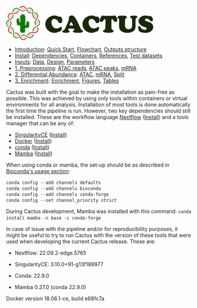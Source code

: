 
<img src="/docs/images/logo_cactus.png" width="400" />

* [Introduction](/README.md): [Quick Start](/docs/1_Intro/Quick_start.md), [Flowchart](/docs/1_Intro/Flowchart.md), [Outputs structure](/docs/1_Intro/Outputs_structure.md)
* [Install](/docs/2_Install/2_Install.md): [Dependencies](/docs/2_Install/Dependencies.md), [Containers](/docs/2_Install/Containers.md), [References](/docs/2_Install/References.md), [Test datasets](/docs/2_Install/Test_datasets.md)
* [Inputs](/docs/3_Inputs/3_Inputs.md): [Data](/docs/3_Inputs/Data.md), [Design](/docs/3_Inputs/Design.md), [Parameters](/docs/3_Inputs/Parameters.md)
* [1. Preprocessing](/docs/4_Prepro/4_Prepro.md): [ATAC reads](/docs/4_Prepro/ATAC_reads.md), [ATAC peaks](/docs/4_Prepro/ATAC_peaks.md), [mRNA](/docs/4_Prepro/mRNA.md)
* [2. Differential Abundance](/docs/5_DA/5_DA.md): [ATAC](/docs/5_DA/DA_ATAC.md), [mRNA](/docs/5_DA/DA_mRNA.md), [Split](/docs/5_DA/Split.md)
* [3. Enrichment](/docs/6_Enrich/6_Enrich.md): [Enrichment](/docs/6_Enrich/Enrichment.md), [Figures](/docs/6_Enrich/Figures.md), [Tables](/docs/6_Enrich/Tables.md)

[](END_OF_MENU)


Cactus was built with the goal to make the installation as pain-free as possible. This was achieved by using only tools within containers or virtual environments for all analysis. Installation of most tools is done automatically the first time the pipeline is run. However, two key dependencies should still be installed. These are the workflow language [Nextflow](https://doi.org/10.1038/nbt.3820) ([Install](https://www.nextflow.io/docs/latest/getstarted.html#installation)) and a tools manager that can be any of:
 - [SingularityCE](https://doi.org/10.1371/journal.pone.0177459) ([Install](https://docs.sylabs.io/guides/latest/admin-guide/installation.html))
 - [Docker](https://dl.acm.org/doi/10.5555/2600239.2600241) ([Install](https://docs.docker.com/get-docker/))
 - [conda](https://docs.anaconda.com/anaconda/reference/release-notes/) ([Install](https://docs.conda.io/projects/conda/en/latest/user-guide/install/index.html))
 - [Mamba](https://medium.com/@QuantStack/open-software-packaging-for-science-61cecee7fc23) ([Install](https://mamba.readthedocs.io/en/latest/installation.html))

When using conda or mamba, the set-up should be as described in [Bioconda's usage section](https://bioconda.github.io/#usage):
```
conda config --add channels defaults
conda config --add channels bioconda
conda config --add channels conda-forge
conda config --set channel_priority strict
```

During Cactus development, Mamba was installed with this command: `conda install mamba -n base -c conda-forge`

In case of issue with the pipeline and/or for reproducibility purposes, it might be useful to try to run Cactus with the version of these tools that were used when developing the current Cactus release. These are:  
  - Nextflow: 22.09.2-edge.5765
  
  - SingularityCE: 3.10.0+91-g13f189977
  - Conda: 22.9.0
  - Mamba 0.27.0 (conda 22.9.0)

Docker version 18.06.1-ce, build e68fc7a